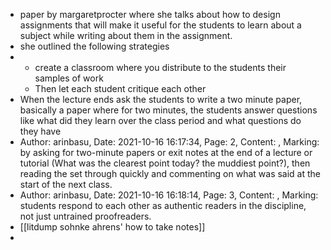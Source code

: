 - paper by margaretprocter where she talks about how to design assignments that will make it useful for the students to learn about a subject while writing about them in the assignment.
- she outlined the following strategies
- - create a classroom where you distribute to the students their samples of work
  - Then let each student critique each other
- When the lecture ends ask the students to write a two minute paper, basically a paper where for two minutes, the students answer questions like what did they learn over the class period and what questions do they have
- Author: arinbasu,
  Date: 2021-10-16 16:17:34,
  Page: 2,
  Content: ,
  Marking: by asking for two-minute papers or exit notes at the end of a lecture or tutorial (What was the clearest point today? the muddiest point?), then reading the set through quickly and commenting on what was said at the start of the next class.
- Author: arinbasu,
  Date: 2021-10-16 16:18:14,
  Page: 3,
  Content: ,
  Marking: students respond to each other as authentic readers in the discipline, not just untrained proofreaders.
- [[litdump sohnke ahrens' how to take notes]]
-